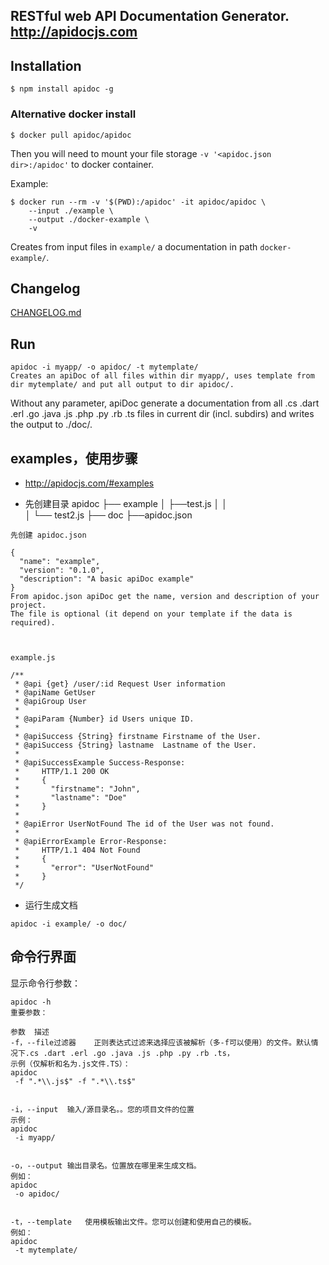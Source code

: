 ## RESTful web API Documentation Generator. http://apidocjs.com

## Installation

```console
$ npm install apidoc -g
```

### Alternative docker install

```console
$ docker pull apidoc/apidoc
```

Then you will need to mount your file storage `-v '<apidoc.json dir>:/apidoc'` to docker container.

Example:

```console
$ docker run --rm -v '$(PWD):/apidoc' -it apidoc/apidoc \
    --input ./example \
    --output ./docker-example \
    -v
```

Creates from input files in `example/` a documentation in path `docker-example/`.

## Changelog

[CHANGELOG.md](https://github.com/apidoc/apidoc/blob/master/CHANGELOG.md)


## Run
```
apidoc -i myapp/ -o apidoc/ -t mytemplate/
Creates an apiDoc of all files within dir myapp/, uses template from dir mytemplate/ and put all output to dir apidoc/.
```
Without any parameter, apiDoc generate a documentation from all .cs .dart .erl .go .java .js .php .py .rb .ts files in current dir 
(incl. subdirs) and writes the output to ./doc/.


## examples，使用步骤
- http://apidocjs.com/#examples

- 先创建目录
apidoc
├── example
│   ├──test.js
│   │   
│   └── test2.js
├── doc
├──apidoc.json

```
先创建 apidoc.json

{
  "name": "example",
  "version": "0.1.0",
  "description": "A basic apiDoc example"
}
From apidoc.json apiDoc get the name, version and description of your project.
The file is optional (it depend on your template if the data is required).



example.js

/**
 * @api {get} /user/:id Request User information
 * @apiName GetUser
 * @apiGroup User
 *
 * @apiParam {Number} id Users unique ID.
 *
 * @apiSuccess {String} firstname Firstname of the User.
 * @apiSuccess {String} lastname  Lastname of the User.
 *
 * @apiSuccessExample Success-Response:
 *     HTTP/1.1 200 OK
 *     {
 *       "firstname": "John",
 *       "lastname": "Doe"
 *     }
 *
 * @apiError UserNotFound The id of the User was not found.
 *
 * @apiErrorExample Error-Response:
 *     HTTP/1.1 404 Not Found
 *     {
 *       "error": "UserNotFound"
 *     }
 */
```
- 运行生成文档
```
apidoc -i example/ -o doc/
```

## 命令行界面

显示命令行参数：

```
apidoc -h
重要参数：

参数	描述
-f，--file过滤器	正则表达式过滤来选择应该被解析（多-f可以使用）的文件。默认情况下.cs .dart .erl .go .java .js .php .py .rb .ts，
示例（仅解析和名为.js文件.TS）：
apidoc
 -f ".*\\.js$" -f ".*\\.ts$"
 
 
-i，--input	输入/源目录名。。您的项目文件的位置
示例：
apidoc
 -i myapp/
 
 
-o，--output	输出目录名。位置放在哪里来生成文档。
例如：
apidoc
 -o apidoc/
 
 
-t，--template	使用模板输出文件。您可以创建和使用自己的模板。
例如：
apidoc
 -t mytemplate/
 ```
